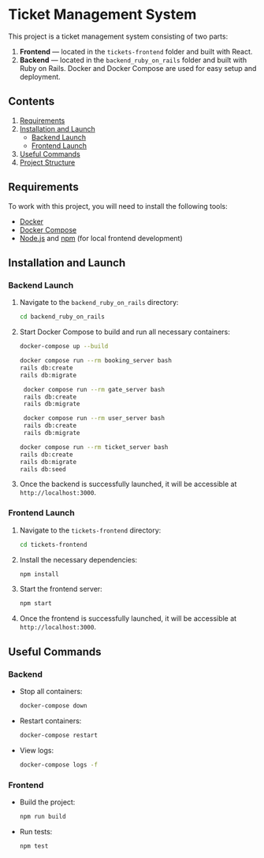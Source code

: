 # Ticket Management System

This project is a ticket management system consisting of two parts:

1. **Frontend** — located in the `tickets-frontend` folder and built with React.
2. **Backend** — located in the `backend_ruby_on_rails` folder and built with Ruby on Rails. Docker and Docker Compose are used for easy setup and deployment.

## Contents

1. [Requirements](#requirements)
2. [Installation and Launch](#installation-and-launch)
   - [Backend Launch](#backend-launch)
   - [Frontend Launch](#frontend-launch)
3. [Useful Commands](#useful-commands)
4. [Project Structure](#project-structure)

## Requirements

To work with this project, you will need to install the following tools:

- [Docker](https://www.docker.com/get-started)
- [Docker Compose](https://docs.docker.com/compose/install/)
- [Node.js](https://nodejs.org/) and [npm](https://www.npmjs.com/) (for local frontend development)

## Installation and Launch

### Backend Launch

1. Navigate to the `backend_ruby_on_rails` directory:

   ```sh
   cd backend_ruby_on_rails
   ```

2. Start Docker Compose to build and run all necessary containers:

   ```sh
   docker-compose up --build
   ```

   ```bash
   docker compose run --rm booking_server bash
   rails db:create
   rails db:migrate
   ```

   ```bash
    docker compose run --rm gate_server bash
    rails db:create
    rails db:migrate
   ```

   ```bash
    docker compose run --rm user_server bash
    rails db:create
    rails db:migrate
   ```

   ```bash
   docker compose run --rm ticket_server bash
   rails db:create
   rails db:migrate
   rails db:seed
   ```

3. Once the backend is successfully launched, it will be accessible at `http://localhost:3000`.

### Frontend Launch

1. Navigate to the `tickets-frontend` directory:

   ```sh
   cd tickets-frontend
   ```

2. Install the necessary dependencies:

   ```sh
   npm install
   ```

3. Start the frontend server:

   ```sh
   npm start
   ```

4. Once the frontend is successfully launched, it will be accessible at `http://localhost:3000`.

## Useful Commands

### Backend

- Stop all containers:

  ```sh
  docker-compose down
  ```

- Restart containers:

  ```sh
  docker-compose restart
  ```

- View logs:

  ```sh
  docker-compose logs -f
  ```

### Frontend

- Build the project:

  ```sh
  npm run build
  ```

- Run tests:

  ```sh
  npm test
  ```

